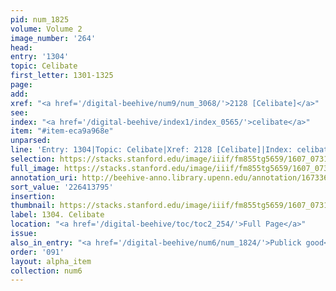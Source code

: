 ```yaml
---
pid: num_1825
volume: Volume 2
image_number: '264'
head:
entry: '1304'
topic: Celibate
first_letter: 1301-1325
page:
add:
xref: "<a href='/digital-beehive/num9/num_3068/'>2128 [Celibate]</a>"
see:
index: "<a href='/digital-beehive/index1/index_0565/'>celibate</a>"
item: "#item-eca9a968e"
unparsed:
line: 'Entry: 1304|Topic: Celibate|Xref: 2128 [Celibate]|Index: celibate|#item-eca9a968e'
selection: https://stacks.stanford.edu/image/iiif/fm855tg5659/1607_0731/863,3795,2819,469/full/0/default.jpg
full_image: https://stacks.stanford.edu/image/iiif/fm855tg5659/1607_0731/full/full/0/default.jpg
annotation_uri: http://beehive-anno.library.upenn.edu/annotation/1673360064632
sort_value: '226413795'
insertion:
thumbnail: https://stacks.stanford.edu/image/iiif/fm855tg5659/1607_0731/863,3795,600,180/250,/0/default.jpg
label: 1304. Celibate
location: "<a href='/digital-beehive/toc/toc2_254/'>Full Page</a>"
issue:
also_in_entry: "<a href='/digital-beehive/num6/num_1824/'>Publick good</a>"
order: '091'
layout: alpha_item
collection: num6
---
```

